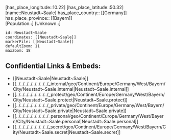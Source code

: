 ﻿---
location: [50.32,10.22] 
mapzoom: [7,12] 
mapmarker: city 
type: City
tags:
- geo/City


SpocWebEntityId: 28969
isDeleted: false
confidential: public

---
[has_place_longitude::10.22] 
[has_place_latitude::50.32] 
[name::Neustadt~Saale] 
has_place_country:: [[Germany]]  
has_place_province:: [[Bayern]]  
[Population::] 
[Unknown::] 


```leaflet
id: Neustadt~Saale
coordinates: [[Neustadt~Saale]] 
markerFile: [[Neustadt~Saale]] 
defaultZoom: 11 
maxZoom: 18
```


## Confidential Links & Embeds: 
- [[Neustadt~Saale|Neustadt~Saale]]  
- [[../../../../../../../../_internal/geo/Continent/Europe/Germany/West/Bayern/City/Neustadt~Saale.internal|Neustadt~Saale.internal]] 
- [[../../../../../../../../_protect/geo/Continent/Europe/Germany/West/Bayern/City/Neustadt~Saale.protect|Neustadt~Saale.protect]] 
- [[../../../../../../../../_private/geo/Continent/Europe/Germany/West/Bayern/City/Neustadt~Saale.private|Neustadt~Saale.private]] 
- [[../../../../../../../../_personal/geo/Continent/Europe/Germany/West/Bayern/City/Neustadt~Saale.personal|Neustadt~Saale.personal]] 
- [[../../../../../../../../_secret/geo/Continent/Europe/Germany/West/Bayern/City/Neustadt~Saale.secret|Neustadt~Saale.secret]] 
